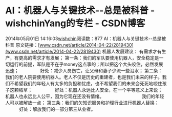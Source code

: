 # AI：机器人与关键技术--总是被科普 - wishchinYang的专栏 - CSDN博客
2014年05月01日 14:16:03[wishchin](https://me.csdn.net/wishchin)阅读数：877
AI：机器人与关键技术--总是被科普
原文链接：[www.csdn.net/article/2014-04-22/2819430](www.csdn.net/article/2014-04-22/2819430)
机器人发展建议：
有需求才有生产，有更高的需求才有发展；
第一条：我们的军队要使用机器人，安全稳定是一切运行的前提，军队是不在乎money这点事的；所以把这个大头咬住，必然发展迅速；
                好处：减少人员伤亡，让父母和妻子少流一些泪水；
第二条：我们的老人院要使用机器人。老人不仅是历史的重建者，也是我们未来的样子。我们不希望我们的年轻人有太多的负担和忧虑，也不希望我们的未来会死死地咬住孩子这颗稻草；
                 好处：机器人永远比人安全，在一个平等意义上来说；机器人也永远比人公平，因为它现在还没有情绪。
                             我们的年轻人可以被解放一点；
第三条：我们的欠知识服务和护理行业进行机器人替换；
                 好处：解放我们的一部分第三从业者。
